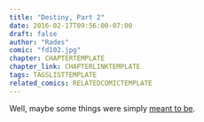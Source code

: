 ```yaml
---
title: "Destiny, Part 2"
date: 2016-02-17T09:56:00-07:00
draft: false
author: "Rades"
comic: "fd102.jpg"
chapter: CHAPTERTEMPLATE
chapter_link: CHAPTERLINKTEMPLATE
tags: TAGSLISTTEMPLATE
related_comics: RELATEDCOMICTEMPLATE
---
```


Well, maybe some things were simply <a href="/comic/orcient-history/">meant to be</a>.

